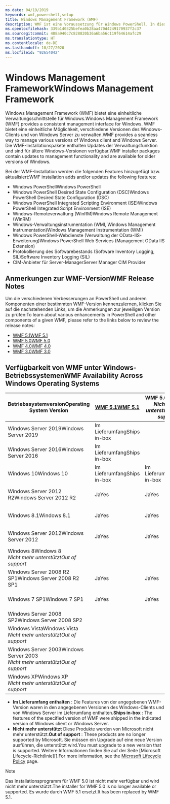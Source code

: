 ```yaml
---
ms.date: 04/19/2019
keywords: wmf,powershell,setup
title: Windows Management Framework (WMF)
description: WMF ist eine Voraussetzung für Windows PowerShell. In diesem Artikel ist der Verlauf der WMF-Versionen mit Informationen zum Suchen und Installieren von WMF beschrieben.
ms.openlocfilehash: 339b140325befea0b28aa470d4249170937f2c37
ms.sourcegitcommit: 488a940c7c828820b36a6ba56c119f64614afc29
ms.translationtype: HT
ms.contentlocale: de-DE
ms.lasthandoff: 10/27/2020
ms.locfileid: "92654042"
---
```

# <a name="windows-management-framework"></a><span data-ttu-id="8aad2-105">Windows Management Framework</span><span class="sxs-lookup"><span data-stu-id="8aad2-105">Windows Management Framework</span></span>

<span data-ttu-id="8aad2-106">Windows Management Framework (WMF) bietet eine einheitliche Verwaltungsschnittstelle für Windows.</span><span class="sxs-lookup"><span data-stu-id="8aad2-106">Windows Management Framework (WMF) provides a consistent management interface for Windows.</span></span> <span data-ttu-id="8aad2-107">WMF bietet eine einheitliche Möglichkeit, verschiedene Versionen des Windows-Clients und von Windows Server zu verwalten.</span><span class="sxs-lookup"><span data-stu-id="8aad2-107">WMF provides a seamless way to manage various versions of Windows client and Windows Server.</span></span> <span data-ttu-id="8aad2-108">Die WMF-Installationspakete enthalten Updates der Verwaltungsfunktion und sind für ältere Windows-Versionen verfügbar.</span><span class="sxs-lookup"><span data-stu-id="8aad2-108">WMF installer packages contain updates to management functionality and are available for older versions of Windows.</span></span>

<span data-ttu-id="8aad2-109">Bei der WMF-Installation werden die folgenden Features hinzugefügt bzw. aktualisiert:</span><span class="sxs-lookup"><span data-stu-id="8aad2-109">WMF installation adds and/or updates the following features:</span></span>

- <span data-ttu-id="8aad2-110">Windows PowerShell</span><span class="sxs-lookup"><span data-stu-id="8aad2-110">Windows PowerShell</span></span>
- <span data-ttu-id="8aad2-111">Windows PowerShell Desired State Configuration (DSC)</span><span class="sxs-lookup"><span data-stu-id="8aad2-111">Windows PowerShell Desired State Configuration (DSC)</span></span>
- <span data-ttu-id="8aad2-112">Windows PowerShell Integrated Scripting Environment (ISE)</span><span class="sxs-lookup"><span data-stu-id="8aad2-112">Windows PowerShell Integrated Script Environment (ISE)</span></span>
- <span data-ttu-id="8aad2-113">Windows-Remoteverwaltung (WinRM)</span><span class="sxs-lookup"><span data-stu-id="8aad2-113">Windows Remote Management (WinRM)</span></span>
- <span data-ttu-id="8aad2-114">Windows-Verwaltungsinstrumentation (WMI, Windows Management Instrumentation)</span><span class="sxs-lookup"><span data-stu-id="8aad2-114">Windows Management Instrumentation (WMI)</span></span>
- <span data-ttu-id="8aad2-115">Windows PowerShell-Webdienste (Verwaltung der OData-IIS-Erweiterung)</span><span class="sxs-lookup"><span data-stu-id="8aad2-115">Windows PowerShell Web Services (Management OData IIS Extension)</span></span>
- <span data-ttu-id="8aad2-116">Protokollierung des Softwarebestands (Software Inventory Logging, SIL)</span><span class="sxs-lookup"><span data-stu-id="8aad2-116">Software Inventory Logging (SIL)</span></span>
- <span data-ttu-id="8aad2-117">CIM-Anbieter für Server-Manager</span><span class="sxs-lookup"><span data-stu-id="8aad2-117">Server Manager CIM Provider</span></span>

## <a name="wmf-release-notes"></a><span data-ttu-id="8aad2-118">Anmerkungen zur WMF-Version</span><span class="sxs-lookup"><span data-stu-id="8aad2-118">WMF Release Notes</span></span>

<span data-ttu-id="8aad2-119">Um die verschiedenen Verbesserungen an PowerShell und anderen Komponenten einer bestimmten WMF-Version kennenzulernen, klicken Sie auf die nachstehenden Links, um die Anmerkungen zur jeweiligen Version zu prüfen:</span><span class="sxs-lookup"><span data-stu-id="8aad2-119">To learn about various enhancements in PowerShell and other components of a given WMF, please refer to the links below to review the release notes:</span></span>

- [<span data-ttu-id="8aad2-120">WMF 5.1</span><span class="sxs-lookup"><span data-stu-id="8aad2-120">WMF 5.1</span></span>](whats-new/release-notes.md#wmf-51-changes)
- [<span data-ttu-id="8aad2-121">WMF 5.0</span><span class="sxs-lookup"><span data-stu-id="8aad2-121">WMF 5.0</span></span>](whats-new/release-notes.md#wmf-50-changes)
- [<span data-ttu-id="8aad2-122">WMF 4.0</span><span class="sxs-lookup"><span data-stu-id="8aad2-122">WMF 4.0</span></span>](https://download.microsoft.com/download/3/D/6/3D61D262-8549-4769-A660-230B67E15B25/Windows%20Management%20Framework%204%200%20Release%20Notes.docx)
- [<span data-ttu-id="8aad2-123">WMF 3.0</span><span class="sxs-lookup"><span data-stu-id="8aad2-123">WMF 3.0</span></span>](https://download.microsoft.com/download/E/7/6/E76850B8-DA6E-4FF5-8CCE-A24FC513FD16/WMF%203%20Release%20Notes.docx)

## <a name="wmf-availability-across-windows-operating-systems"></a><span data-ttu-id="8aad2-124">Verfügbarkeit von WMF unter Windows-Betriebssystemen</span><span class="sxs-lookup"><span data-stu-id="8aad2-124">WMF Availability Across Windows Operating Systems</span></span>

|        <span data-ttu-id="8aad2-125">Betriebssystemversion</span><span class="sxs-lookup"><span data-stu-id="8aad2-125">Operating System Version</span></span>         | <span data-ttu-id="8aad2-126">[WMF 5.1][]</span><span class="sxs-lookup"><span data-stu-id="8aad2-126">[WMF 5.1][]</span></span>  | <span data-ttu-id="8aad2-127">WMF 5.0</span><span class="sxs-lookup"><span data-stu-id="8aad2-127">WMF 5.0</span></span><br><span data-ttu-id="8aad2-128">*Nicht mehr unterstützt*</span><span class="sxs-lookup"><span data-stu-id="8aad2-128">*Out of support*</span></span> | <span data-ttu-id="8aad2-129">[WMF 4.0][]</span><span class="sxs-lookup"><span data-stu-id="8aad2-129">[WMF 4.0][]</span></span>  | <span data-ttu-id="8aad2-130">[WMF 3.0][]</span><span class="sxs-lookup"><span data-stu-id="8aad2-130">[WMF 3.0][]</span></span>  | <span data-ttu-id="8aad2-131">[WMF 2.0][]</span><span class="sxs-lookup"><span data-stu-id="8aad2-131">[WMF 2.0][]</span></span>  |
| --------------------------------------- | ------------ | --------------------------- | ------------ | ------------ | ------------ |
| <span data-ttu-id="8aad2-132">Windows Server 2019</span><span class="sxs-lookup"><span data-stu-id="8aad2-132">Windows Server 2019</span></span>                     | <span data-ttu-id="8aad2-133">Im Lieferumfang</span><span class="sxs-lookup"><span data-stu-id="8aad2-133">Ships in-box</span></span> |                             |              |              |              |
| <span data-ttu-id="8aad2-134">Windows Server 2016</span><span class="sxs-lookup"><span data-stu-id="8aad2-134">Windows Server 2016</span></span>                     | <span data-ttu-id="8aad2-135">Im Lieferumfang</span><span class="sxs-lookup"><span data-stu-id="8aad2-135">Ships in-box</span></span> |                             |              |              |              |
| <span data-ttu-id="8aad2-136">Windows 10</span><span class="sxs-lookup"><span data-stu-id="8aad2-136">Windows 10</span></span>                              | <span data-ttu-id="8aad2-137">Im Lieferumfang</span><span class="sxs-lookup"><span data-stu-id="8aad2-137">Ships in-box</span></span> | <span data-ttu-id="8aad2-138">Im Lieferumfang</span><span class="sxs-lookup"><span data-stu-id="8aad2-138">Ships in-box</span></span>                |              |              |              |
| <span data-ttu-id="8aad2-139">Windows Server 2012 R2</span><span class="sxs-lookup"><span data-stu-id="8aad2-139">Windows Server 2012 R2</span></span>                  | <span data-ttu-id="8aad2-140">Ja</span><span class="sxs-lookup"><span data-stu-id="8aad2-140">Yes</span></span>          | <span data-ttu-id="8aad2-141">Ja</span><span class="sxs-lookup"><span data-stu-id="8aad2-141">Yes</span></span>                         | <span data-ttu-id="8aad2-142">Im Lieferumfang</span><span class="sxs-lookup"><span data-stu-id="8aad2-142">Ships in-box</span></span> |              |              |
| <span data-ttu-id="8aad2-143">Windows 8.1</span><span class="sxs-lookup"><span data-stu-id="8aad2-143">Windows 8.1</span></span>                             | <span data-ttu-id="8aad2-144">Ja</span><span class="sxs-lookup"><span data-stu-id="8aad2-144">Yes</span></span>          | <span data-ttu-id="8aad2-145">Ja</span><span class="sxs-lookup"><span data-stu-id="8aad2-145">Yes</span></span>                         | <span data-ttu-id="8aad2-146">Im Lieferumfang</span><span class="sxs-lookup"><span data-stu-id="8aad2-146">Ships in-box</span></span> |              |              |
| <span data-ttu-id="8aad2-147">Windows Server 2012</span><span class="sxs-lookup"><span data-stu-id="8aad2-147">Windows Server 2012</span></span>                     | <span data-ttu-id="8aad2-148">Ja</span><span class="sxs-lookup"><span data-stu-id="8aad2-148">Yes</span></span>          | <span data-ttu-id="8aad2-149">Ja</span><span class="sxs-lookup"><span data-stu-id="8aad2-149">Yes</span></span>                         | <span data-ttu-id="8aad2-150">Ja</span><span class="sxs-lookup"><span data-stu-id="8aad2-150">Yes</span></span>          | <span data-ttu-id="8aad2-151">Im Lieferumfang</span><span class="sxs-lookup"><span data-stu-id="8aad2-151">Ships in-box</span></span> |              |
| <span data-ttu-id="8aad2-152">Windows 8</span><span class="sxs-lookup"><span data-stu-id="8aad2-152">Windows 8</span></span><br><span data-ttu-id="8aad2-153">*Nicht mehr unterstützt*</span><span class="sxs-lookup"><span data-stu-id="8aad2-153">*Out of support*</span></span>           |              |                             |              | <span data-ttu-id="8aad2-154">Im Lieferumfang</span><span class="sxs-lookup"><span data-stu-id="8aad2-154">Ships in-box</span></span> |              |
| <span data-ttu-id="8aad2-155">Windows Server 2008 R2 SP1</span><span class="sxs-lookup"><span data-stu-id="8aad2-155">Windows Server 2008 R2 SP1</span></span>              | <span data-ttu-id="8aad2-156">Ja</span><span class="sxs-lookup"><span data-stu-id="8aad2-156">Yes</span></span>          | <span data-ttu-id="8aad2-157">Ja</span><span class="sxs-lookup"><span data-stu-id="8aad2-157">Yes</span></span>                         | <span data-ttu-id="8aad2-158">Ja</span><span class="sxs-lookup"><span data-stu-id="8aad2-158">Yes</span></span>          | <span data-ttu-id="8aad2-159">Ja</span><span class="sxs-lookup"><span data-stu-id="8aad2-159">Yes</span></span>          | <span data-ttu-id="8aad2-160">Im Lieferumfang</span><span class="sxs-lookup"><span data-stu-id="8aad2-160">Ships in-box</span></span> |
| <span data-ttu-id="8aad2-161">Windows 7 SP1</span><span class="sxs-lookup"><span data-stu-id="8aad2-161">Windows 7 SP1</span></span>                           | <span data-ttu-id="8aad2-162">Ja</span><span class="sxs-lookup"><span data-stu-id="8aad2-162">Yes</span></span>          | <span data-ttu-id="8aad2-163">Ja</span><span class="sxs-lookup"><span data-stu-id="8aad2-163">Yes</span></span>                         | <span data-ttu-id="8aad2-164">Ja</span><span class="sxs-lookup"><span data-stu-id="8aad2-164">Yes</span></span>          | <span data-ttu-id="8aad2-165">Ja</span><span class="sxs-lookup"><span data-stu-id="8aad2-165">Yes</span></span>          | <span data-ttu-id="8aad2-166">Im Lieferumfang</span><span class="sxs-lookup"><span data-stu-id="8aad2-166">Ships in-box</span></span> |
| <span data-ttu-id="8aad2-167">Windows Server 2008 SP2</span><span class="sxs-lookup"><span data-stu-id="8aad2-167">Windows Server 2008 SP2</span></span>                 |              |                             |              | <span data-ttu-id="8aad2-168">Ja</span><span class="sxs-lookup"><span data-stu-id="8aad2-168">Yes</span></span>          | <span data-ttu-id="8aad2-169">Ja</span><span class="sxs-lookup"><span data-stu-id="8aad2-169">Yes</span></span>          |
| <span data-ttu-id="8aad2-170">Windows Vista</span><span class="sxs-lookup"><span data-stu-id="8aad2-170">Windows Vista</span></span><br><span data-ttu-id="8aad2-171">*Nicht mehr unterstützt*</span><span class="sxs-lookup"><span data-stu-id="8aad2-171">*Out of support*</span></span>       |              |                             |              |              | <span data-ttu-id="8aad2-172">Ja</span><span class="sxs-lookup"><span data-stu-id="8aad2-172">Yes</span></span>          |
| <span data-ttu-id="8aad2-173">Windows Server 2003</span><span class="sxs-lookup"><span data-stu-id="8aad2-173">Windows Server 2003</span></span><br><span data-ttu-id="8aad2-174">*Nicht mehr unterstützt*</span><span class="sxs-lookup"><span data-stu-id="8aad2-174">*Out of support*</span></span> |              |                             |              |              | <span data-ttu-id="8aad2-175">Ja</span><span class="sxs-lookup"><span data-stu-id="8aad2-175">Yes</span></span>          |
| <span data-ttu-id="8aad2-176">Windows XP</span><span class="sxs-lookup"><span data-stu-id="8aad2-176">Windows XP</span></span><br><span data-ttu-id="8aad2-177">*Nicht mehr unterstützt*</span><span class="sxs-lookup"><span data-stu-id="8aad2-177">*Out of support*</span></span>          |              |                             |              | <span data-ttu-id="8aad2-178">Ja</span><span class="sxs-lookup"><span data-stu-id="8aad2-178">Yes</span></span>          | <span data-ttu-id="8aad2-179">Ja</span><span class="sxs-lookup"><span data-stu-id="8aad2-179">Yes</span></span>          |

- <span data-ttu-id="8aad2-180">**Im Lieferumfang enthalten** : Die Features von der angegebenen WMF-Version waren in den angegebenen Versionen des Windows-Clients und von Windows Server im Lieferumfang enthalten.</span><span class="sxs-lookup"><span data-stu-id="8aad2-180">**Ships in-box** : The features of the specified version of WMF were shipped in the indicated version of Windows client or Windows Server.</span></span>
- <span data-ttu-id="8aad2-181">**Nicht mehr unterstützt** Diese Produkte werden von Microsoft nicht mehr unterstützt.</span><span class="sxs-lookup"><span data-stu-id="8aad2-181">**Out of support** : These products are no longer supported by Microsoft.</span></span> <span data-ttu-id="8aad2-182">Sie müssen ein Upgrade auf eine neue Version ausführen, die unterstützt wird.</span><span class="sxs-lookup"><span data-stu-id="8aad2-182">You must upgrade to a new version that is supported.</span></span> <span data-ttu-id="8aad2-183">Weitere Informationen finden Sie auf der Seite [Microsoft Lifecycle-Richtlinie][].</span><span class="sxs-lookup"><span data-stu-id="8aad2-183">For more information, see the [Microsoft Lifecycle Policy][] page.</span></span>

> [!NOTE]
> <span data-ttu-id="8aad2-184">Das Installationsprogramm für WMF 5.0 ist nicht mehr verfügbar und wird nicht mehr unterstützt.</span><span class="sxs-lookup"><span data-stu-id="8aad2-184">The installer for WMF 5.0 is no longer available or supported.</span></span> <span data-ttu-id="8aad2-185">Es wurde durch WMF 5.1 ersetzt.</span><span class="sxs-lookup"><span data-stu-id="8aad2-185">It has been replaced by WMF 5.1.</span></span>

[Microsoft-Lebenszyklusrichtlinie]: https://support.microsoft.com/lifecycle
[Microsoft Lifecycle Policy]: https://support.microsoft.com/lifecycle
[WMF 5.1]: https://aka.ms/wmf51download
[WMF 4.0]: https://aka.ms/wmf4download
[WMF 3.0]: https://aka.ms/wmf3download
[WMF 2.0]: https://aka.ms/wmf2download
